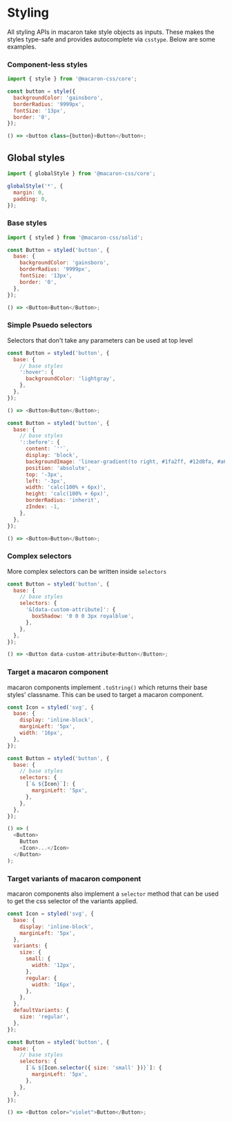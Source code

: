 # Styling

All styling APIs in macaron take style objects as inputs. These makes the styles type-safe and provides autocomplete via `csstype`. Below are some examples.

### Component-less styles

```js
import { style } from '@macaron-css/core';

const button = style({
  backgroundColor: 'gainsboro',
  borderRadius: '9999px',
  fontSize: '13px',
  border: '0',
});

() => <button class={button}>Button</button>;
```

## Global styles

```js
import { globalStyle } from '@macaron-css/core';

globalStyle('*', {
  margin: 0,
  padding: 0,
});
```

### Base styles

```js
import { styled } from '@macaron-css/solid';

const Button = styled('button', {
  base: {
    backgroundColor: 'gainsboro',
    borderRadius: '9999px',
    fontSize: '13px',
    border: '0',
  },
});

() => <Button>Button</Button>;
```

### Simple Psuedo selectors

Selectors that don't take any parameters can be used at top level

```js
const Button = styled('button', {
  base: {
    // base styles
    ':hover': {
      backgroundColor: 'lightgray',
    },
  },
});

() => <Button>Button</Button>;
```

```js
const Button = styled('button', {
  base: {
    // base styles
    '::before': {
      content: `''`,
      display: 'block',
      backgroundImage: 'linear-gradient(to right, #1fa2ff, #12d8fa, #a6ffcb)',
      position: 'absolute',
      top: '-3px',
      left: '-3px',
      width: 'calc(100% + 6px)',
      height: 'calc(100% + 6px)',
      borderRadius: 'inherit',
      zIndex: -1,
    },
  },
});

() => <Button>Button</Button>;
```

### Complex selectors

More complex selectors can be written inside `selectors`

```js
const Button = styled('button', {
  base: {
    // base styles
    selectors: {
      '&[data-custom-attribute]': {
        boxShadow: '0 0 0 3px royalblue',
      },
    },
  },
});

() => <Button data-custom-attribute>Button</Button>;
```

### Target a macaron component

macaron components implement `.toString()` which returns their base styles' classname. This can be used to target a macaron component.

```js
const Icon = styled('svg', {
  base: {
    display: 'inline-block',
    marginLeft: '5px',
    width: '16px',
  },
});

const Button = styled('button', {
  base: {
    // base styles
    selectors: {
      [`& ${Icon}`]: {
        marginLeft: '5px',
      },
    },
  },
});

() => (
  <Button>
    Button
    <Icon>...</Icon>
  </Button>
);
```

### Target variants of macaron component

macaron components also implement a `selector` method that can be used to get the css selector of the variants applied.

```js
const Icon = styled('svg', {
  base: {
    display: 'inline-block',
    marginLeft: '5px',
  },
  variants: {
    size: {
      small: {
        width: '12px',
      },
      regular: {
        width: '16px',
      },
    },
  },
  defaultVariants: {
    size: 'regular',
  },
});

const Button = styled('button', {
  base: {
    // base styles
    selectors: {
      [`& ${Icon.selector({ size: 'small' })}`]: {
        marginLeft: '5px',
      },
    },
  },
});

() => <Button color="violet">Button</Button>;
```
